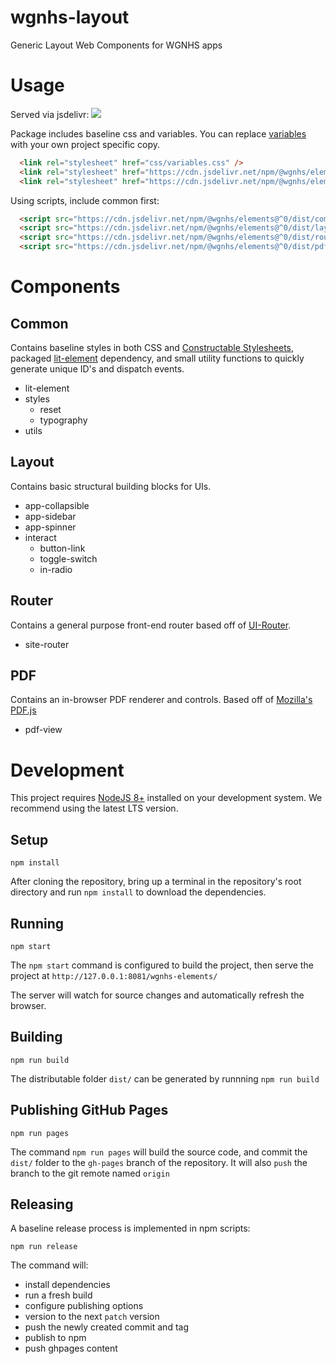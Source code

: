 # wgnhs-layout
Generic Layout Web Components for WGNHS apps

# Usage
Served via jsdelivr: [![](https://data.jsdelivr.com/v1/package/npm/@wgnhs/elements/badge)](https://www.jsdelivr.com/package/npm/@wgnhs/elements)

Package includes baseline css and variables. You can replace [variables](css/variables.css) with your own project specific copy.
```html
  <link rel="stylesheet" href="css/variables.css" />
  <link rel="stylesheet" href="https://cdn.jsdelivr.net/npm/@wgnhs/elements@^0/dist/css/reset.css" />
  <link rel="stylesheet" href="https://cdn.jsdelivr.net/npm/@wgnhs/elements@^0/dist/css/typography.css" />
```

Using scripts, include common first:
```html
  <script src="https://cdn.jsdelivr.net/npm/@wgnhs/elements@^0/dist/common.min.js"></script>
  <script src="https://cdn.jsdelivr.net/npm/@wgnhs/elements@^0/dist/layout.min.js"></script>
  <script src="https://cdn.jsdelivr.net/npm/@wgnhs/elements@^0/dist/router.min.js"></script>
  <script src="https://cdn.jsdelivr.net/npm/@wgnhs/elements@^0/dist/pdf.min.js"></script>
```

# Components
## Common
Contains baseline styles in both CSS and [Constructable Stylesheets](https://wicg.github.io/construct-stylesheets/), packaged [lit-element](https://lit-element.polymer-project.org/) dependency, and small utility functions to quickly generate unique ID's and dispatch events.
* lit-element
* styles
  * reset
  * typography
* utils

## Layout
Contains basic structural building blocks for UIs.
* app-collapsible
* app-sidebar
* app-spinner
* interact
  * button-link
  * toggle-switch
  * in-radio

## Router
Contains a general purpose front-end router based off of [UI-Router](https://ui-router.github.io/).
* site-router

## PDF
Contains an in-browser PDF renderer and controls. Based off of [Mozilla's PDF.js](https://github.com/mozilla/pdf.js)
* pdf-view



# Development
This project requires [NodeJS 8+](https://nodejs.org/) installed on your development system. We recommend using the latest LTS version.

## Setup
```
npm install
```
After cloning the repository, bring up a terminal in the repository's root directory and run `npm install` to download the dependencies.

## Running
```
npm start
```
The `npm start` command is configured to build the project, then serve the project 
at `http://127.0.0.1:8081/wgnhs-elements/`

The server will watch for source changes and automatically refresh the browser.


## Building
```
npm run build
```
The distributable folder `dist/` can be generated by runnning `npm run build`


## Publishing GitHub Pages
```
npm run pages
```
The command `npm run pages` will build the source code, and commit the `dist/` folder to the `gh-pages` branch of the repository. It will also `push` the branch to the git remote named `origin`


## Releasing
A baseline release process is implemented in npm scripts:
```
npm run release
```
The command will:
* install dependencies
* run a fresh build
* configure publishing options
* version to the next `patch` version
* push the newly created commit and tag
* publish to npm
* push ghpages content
